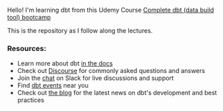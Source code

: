 Hello! I'm learning dbt from this Udemy Course [Complete dbt (data build tool) bootcamp](https://www.udemy.com/course/complete-dbt-data-build-tool-bootcamp-zero-to-hero-learn-dbt)

This is the repository as I follow along the lectures.

### Resources:
- Learn more about dbt [in the docs](https://docs.getdbt.com/docs/introduction)
- Check out [Discourse](https://discourse.getdbt.com/) for commonly asked questions and answers
- Join the [chat](https://community.getdbt.com/) on Slack for live discussions and support
- Find [dbt events](https://events.getdbt.com) near you
- Check out [the blog](https://blog.getdbt.com/) for the latest news on dbt's development and best practices
